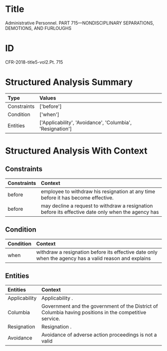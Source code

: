 # Title

 Administrative Personnel. PART 715—NONDISCIPLINARY SEPARATIONS, DEMOTIONS, AND FURLOUGHS


# ID

 CFR-2018-title5-vol2.Pt. 715


# Structured Analysis Summary

| Type        | Values                                                    |
|:------------|:----------------------------------------------------------|
| Constraints | ['before']                                                |
| Condition   | ['when']                                                  |
| Entities    | ['Applicability', 'Avoidance', 'Columbia', 'Resignation'] |


# Structured Analysis With Context

 


## Constraints

| Constraints   | Context                                                                                            |
|:--------------|:---------------------------------------------------------------------------------------------------|
| before        | employee to withdraw his resignation at any time before  it has become effective.                  |
| before        | may decline a request to withdraw a resignation before its effective date only when the agency has |


## Condition

| Condition   | Context                                                                                               |
|:------------|:------------------------------------------------------------------------------------------------------|
| when        | withdraw a resignation before its effective date only when the agency has a valid reason and explains |


## Entities

| Entities      | Context                                                                                                 |
|:--------------|:--------------------------------------------------------------------------------------------------------|
| Applicability | Applicability .                                                                                         |
| Columbia      | Government and the government of the District of Columbia  having positions in the competitive service. |
| Resignation   | Resignation .                                                                                           |
| Avoidance     | Avoidance of adverse action proceedings is not a valid                                                  |


